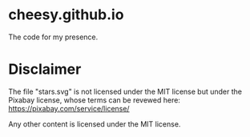 # cheesy.github.io
The code for my presence.

# Disclaimer
The file "stars.svg" is not licensed under the MIT license but under the
Pixabay license, whose terms can be revewed here: https://pixabay.com/service/license/

Any other content is licensed under the MIT license.
